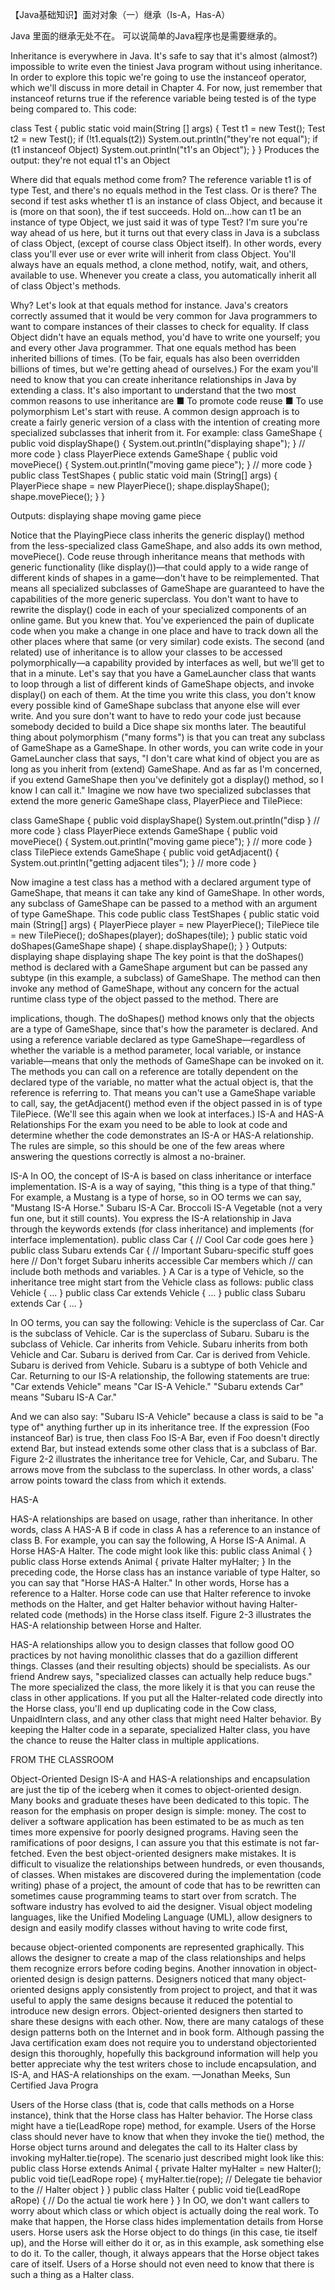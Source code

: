 【Java基础知识】面对对象（一）继承（Is-A，Has-A）


Java 里面的继承无处不在。  可以说简单的Java程序也是需要继承的。


Inheritance is everywhere in Java. It's safe to say that it's almost (almost?)
impossible to write even the tiniest Java program without using inheritance. In order
to explore this topic we're going to use the instanceof operator, which we'll discuss
in more detail in Chapter 4. For now, just remember that instanceof returns true
if the reference variable being tested is of the type being compared to. This code:





class Test {
public static void main(String [] args) {
Test t1 = new Test();
Test t2 = new Test();
if (!t1.equals(t2))
System.out.println("they're not equal");
if (t1 instanceof Object)
System.out.println("t1's an Object");
}
}
Produces the output:
they're not equal
t1's an Object


Where did that equals method come from? The reference variable t1 is of type
Test, and there's no equals method in the Test class. Or is there? The second if
test asks whether t1 is an instance of class Object, and because it is (more on that
soon), the if test succeeds.
Hold on…how can t1 be an instance of type Object, we just said it was of type
Test? I'm sure you're way ahead of us here, but it turns out that every class in Java is
a subclass of class Object, (except of course class Object itself). In other words, every
class you'll ever use or ever write will inherit from class Object. You'll always have
an equals method, a clone method, notify, wait, and others, available to use.
Whenever you create a class, you automatically inherit all of class Object's methods.



Why? Let's look at that equals method for instance. Java's creators correctly
assumed that it would be very common for Java programmers to want to compare
instances of their classes to check for equality. If class Object didn't have an equals
method, you'd have to write one yourself; you and every other Java programmer.
That one equals method has been inherited billions of times. (To be fair, equals
has also been overridden billions of times, but we're getting ahead of ourselves.)
For the exam you'll need to know that you can create inheritance relationships
in Java by extending a class. It's also important to understand that the two most
common reasons to use inheritance are
■ To promote code reuse
■ To use polymorphism
Let's start with reuse. A common design approach is to create a fairly generic
version of a class with the intention of creating more specialized subclasses that
inherit from it. For example:
class GameShape {
public void displayShape() {
System.out.println("displaying shape");
}
// more code
}
class PlayerPiece extends GameShape {
public void movePiece() {
System.out.println("moving game piece");
}
// more code
}
public class TestShapes {
public static void main (String[] args) {
PlayerPiece shape = new PlayerPiece();
shape.displayShape();
shape.movePiece();
}
}


Outputs:
displaying shape
moving game piece


Notice that the PlayingPiece class inherits the generic display() method
from the less-specialized class GameShape, and also adds its own method,
movePiece(). Code reuse through inheritance means that methods with generic
functionality (like display())—that could apply to a wide range of different kinds
of shapes in a game—don't have to be reimplemented. That means all specialized
subclasses of GameShape are guaranteed to have the capabilities of the more generic
superclass. You don't want to have to rewrite the display() code in each of your
specialized components of an online game.
But you knew that. You've experienced the pain of duplicate code when you make
a change in one place and have to track down all the other places where that same
(or very similar) code exists.
The second (and related) use of inheritance is to allow your classes to be accessed
polymorphically—a capability provided by interfaces as well, but we'll get to that
in a minute. Let's say that you have a GameLauncher class that wants to loop
through a list of different kinds of GameShape objects, and invoke display() on
each of them. At the time you write this class, you don't know every possible kind
of GameShape subclass that anyone else will ever write. And you sure don't want
to have to redo your code just because somebody decided to build a Dice shape six
months later.
The beautiful thing about polymorphism ("many forms") is that you can treat any
subclass of GameShape as a GameShape. In other words, you can write code in your
GameLauncher class that says, "I don't care what kind of object you are as long as
you inherit from (extend) GameShape. And as far as I'm concerned, if you extend
GameShape then you've definitely got a display() method, so I know I can call it."
Imagine we now have two specialized subclasses that extend the more generic
GameShape class, PlayerPiece and TilePiece:


class GameShape {
public void displayShape()
System.out.println("disp
}
// more code
}
class PlayerPiece extends GameShape {
public void movePiece() {
System.out.println("moving game piece");
}
// more code
}
class TilePiece extends GameShape {
public void getAdjacent() {
System.out.println("getting adjacent tiles");
}
// more code
}

Now imagine a test class has a method with a declared argument type of
GameShape, that means it can take any kind of GameShape. In other words,
any subclass of GameShape can be passed to a method with an argument of type
GameShape. This code
public class TestShapes {
public static void main (String[] args) {
PlayerPiece player = new PlayerPiece();
TilePiece tile = new TilePiece();
doShapes(player);
doShapes(tile);
}
public static void doShapes(GameShape shape) {
shape.displayShape();
}
}
Outputs:
displaying shape
displaying shape
The key point is that the doShapes() method is declared with a GameShape
argument but can be passed any subtype (in this example, a subclass) of GameShape.
The method can then invoke any method of GameShape, without any concern
for the actual runtime class type of the object passed to the method. There are

implications, though. The doShapes() method knows only that the objects are
a type of GameShape, since that's how the parameter is declared. And using a
reference variable declared as type GameShape—regardless of whether the variable
is a method parameter, local variable, or instance variable—means that only the
methods of GameShape can be invoked on it. The methods you can call on a
reference are totally dependent on the declared type of the variable, no matter what
the actual object is, that the reference is referring to. That means you can't use a
GameShape variable to call, say, the getAdjacent() method even if the object
passed in is of type TilePiece. (We'll see this again when we look at interfaces.)
IS-A and HAS-A Relationships
For the exam you need to be able to look at code and determine whether the code
demonstrates an IS-A or HAS-A relationship. The rules are simple, so this should be
one of the few areas where answering the questions correctly is almost a no-brainer.



IS-A
In OO, the concept of IS-A is based on class inheritance or interface
implementation. IS-A is a way of saying, "this thing is a type of that thing." For
example, a Mustang is a type of horse, so in OO terms we can say, "Mustang IS-A
Horse." Subaru IS-A Car. Broccoli IS-A Vegetable (not a very fun one, but it still
counts). You express the IS-A relationship in Java through the keywords extends
(for class inheritance) and implements (for interface implementation).
public class Car {
// Cool Car code goes here
}
public class Subaru extends Car {
// Important Subaru-specific stuff goes here
// Don't forget Subaru inherits accessible Car members which
// can include both methods and variables.
}
A Car is a type of Vehicle, so the inheritance tree might start from the Vehicle
class as follows:
public class Vehicle { ... }
public class Car extends Vehicle { ... }
public class Subaru extends Car { ... }

In OO terms, you can say the following:
Vehicle is the superclass of Car.
Car is the subclass of Vehicle.
Car is the superclass of Subaru.
Subaru is the subclass of Vehicle.
Car inherits from Vehicle.
Subaru inherits from both Vehicle and Car.
Subaru is derived from Car.
Car is derived from Vehicle.
Subaru is derived from Vehicle.
Subaru is a subtype of both Vehicle and Car.
Returning to our IS-A relationship, the following statements are true:
"Car extends Vehicle" means "Car IS-A Vehicle."
"Subaru extends Car" means "Subaru IS-A Car."


And we can also say:
"Subaru IS-A Vehicle" because a class is said to be "a type of" anything further up
in its inheritance tree. If the expression (Foo instanceof Bar) is true, then class
Foo IS-A Bar, even if Foo doesn't directly extend Bar, but instead extends some
other class that is a subclass of Bar. Figure 2-2 illustrates the inheritance tree for
Vehicle, Car, and Subaru. The arrows move from the subclass to the superclass.
In other words, a class' arrow points toward the class from which it extends.



HAS-A

HAS-A relationships are based on usage, rather than inheritance. In other words,
class A HAS-A B if code in class A has a reference to an instance of class B. For
example, you can say the following,
A Horse IS-A Animal. A Horse HAS-A Halter.
The code might look like this:
public class Animal { }
public class Horse extends Animal {
private Halter myHalter;
}
In the preceding code, the Horse class has an instance variable of type Halter, so
you can say that "Horse HAS-A Halter." In other words, Horse has a reference to a
Halter. Horse code can use that Halter reference to invoke methods on the Halter,
and get Halter behavior without having Halter-related code (methods) in the Horse
class itself. Figure 2-3 illustrates the HAS-A relationship between Horse and Halter.


HAS-A relationships allow you to design classes that follow good OO practices
by not having monolithic classes that do a gazillion different things. Classes (and
their resulting objects) should be specialists. As our friend Andrew says, "specialized
classes can actually help reduce bugs." The more specialized the class, the more
likely it is that you can reuse the class in other applications. If you put all the
Halter-related code directly into the Horse class, you'll end up duplicating code
in the Cow class, UnpaidIntern class, and any other class that might need Halter
behavior. By keeping the Halter code in a separate, specialized Halter class, you
have the chance to reuse the Halter class in multiple applications.


FROM THE CLASSROOM


Object-Oriented Design
IS-A and HAS-A relationships and
encapsulation are just the tip of the iceberg
when it comes to object-oriented design.
Many books and graduate theses have been
dedicated to this topic. The reason for the
emphasis on proper design is simple: money.
The cost to deliver a software application has
been estimated to be as much as ten times more
expensive for poorly designed programs. Having
seen the ramifications of poor designs, I can
assure you that this estimate is not far-fetched.
Even the best object-oriented designers
make mistakes. It is difficult to visualize the
relationships between hundreds, or even
thousands, of classes. When mistakes are
discovered during the implementation (code
writing) phase of a project, the amount of code
that has to be rewritten can sometimes cause
programming teams to start over from scratch.
The software industry has evolved to aid the
designer. Visual object modeling languages, like
the Unified Modeling Language (UML), allow
designers to design and easily modify classes
without having to write code first,

because object-oriented components
are represented graphically. This allows
the designer to create a map of the class
relationships and helps them recognize errors
before coding begins. Another innovation
in object-oriented design is design patterns.
Designers noticed that many object-oriented
designs apply consistently from project to
project, and that it was useful to apply the same
designs because it reduced the potential to
introduce new design errors. Object-oriented
designers then started to share these designs
with each other. Now, there are many catalogs
of these design patterns both on the Internet
and in book form.
Although passing the Java certification exam
does not require you to understand objectoriented design this thoroughly, hopefully
this background information will help you
better appreciate why the test writers chose to
include encapsulation, and IS-A, and HAS-A
relationships on the exam.
—Jonathan Meeks, Sun Certified Java Progra



Users of the Horse class (that is, code that calls methods on a Horse instance),
think that the Horse class has Halter behavior. The Horse class might have a
tie(LeadRope rope) method, for example. Users of the Horse class should never
have to know that when they invoke the tie() method, the Horse object turns
around and delegates the call to its Halter class by invoking myHalter.tie(rope).
The scenario just described might look like this:
public class Horse extends Animal {
private Halter myHalter = new Halter();
public void tie(LeadRope rope) {
myHalter.tie(rope); // Delegate tie behavior to the
// Halter object
}
}
public class Halter {
public void tie(LeadRope aRope) {
// Do the actual tie work here
}
}
In OO, we don't want callers to worry about which class or which object
is actually doing the real work. To make that happen, the Horse class hides
implementation details from Horse users. Horse users ask the Horse object to
do things (in this case, tie itself up), and the Horse will either do it or, as in this
example, ask something else to do it. To the caller, though, it always appears that
the Horse object takes care of itself. Users of a Horse should not even need to know
that there is such a thing as a Halter class.